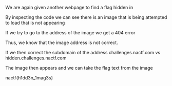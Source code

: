 We are again given another webpage to find a flag hidden in

By inspecting the code we can see there is an image that is being attempted to load that is not appearing

If we try to go to the address of the image we get a 404 error

Thus, we know that the image address is not correct.

If we then correct the subdomain of the address challenges.nactf.com vs hidden.challenges.nactf.com

The image then appears and we can take the flag text from the image

nactf{h1dd3n_1mag3s}
